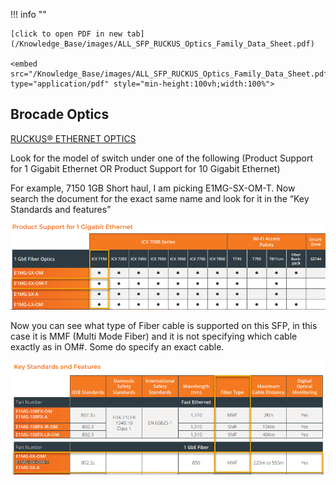 !!! info ""

    [click to open PDF in new tab](/Knowledge_Base/images/ALL_SFP_RUCKUS_Optics_Family_Data_Sheet.pdf)

    <embed src="/Knowledge_Base/images/ALL_SFP_RUCKUS_Optics_Family_Data_Sheet.pdf" type="application/pdf" style="min-height:100vh;width:100%">



## Brocade Optics

[RUCKUS® ETHERNET OPTICS](https://www.commscope.com/globalassets/digizuite/61722-ds-ethernet-optics-family.pdf?utm_source=ruckus&utm_medium=redirect)

Look for the model of switch under one of the following (Product Support for 1 Gigabit Ethernet OR Product Support for 10 Gigabit Ethernet)

For example, 7150 1GB Short haul, I am picking E1MG-SX-OM-T. Now search the document for the exact same name and look for it in the “Key Standards and features”

![brocade_sfp_1](/Knowledge_Base/images/brocade_sfp_1.png)

Now you can see what type of Fiber cable is supported on this SFP, in this case it is MMF (Multi Mode Fiber) and it is not specifying which cable exactly as in OM#. Some do specify an exact cable.

![brocade_sfp_2](</Knowledge_Base/images/brocade_sfp_2.png>)
